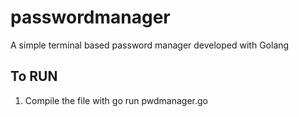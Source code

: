 # passwordmanager
A simple terminal based password manager developed with Golang

## To RUN
1. Compile the file with go run pwdmanager.go
   
